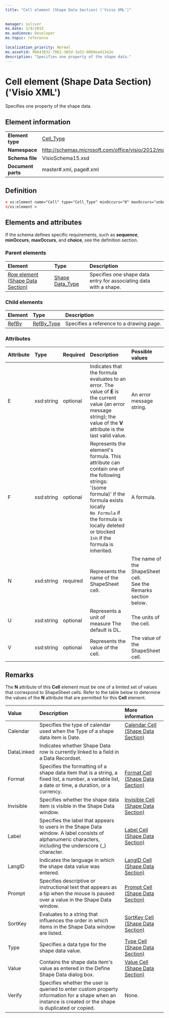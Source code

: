 ```yaml
---
title: "Cell element (Shape Data Section) ('Visio XML')"
 
 
manager: soliver
ms.date: 3/9/2015
ms.audience: Developer
ms.topic: reference
 
localization_priority: Normal
ms.assetid: 98643832-7861-385d-3a52-0060ea413e2e
description: "Specifies one property of the shape data."
---
```


# Cell element (Shape Data Section) ('Visio XML')

Specifies one property of the shape data.
  
## Element information

|||
|:-----|:-----|
|**Element type** <br/> |[Cell_Type](cell_type-complextypevisio-xml.md) <br/> |
|**Namespace** <br/> |http://schemas.microsoft.com/office/visio/2012/main  <br/> |
|**Schema file** <br/> |VisioSchema15.xsd  <br/> |
|**Document parts** <br/> |master#.xml, page#.xml  <br/> |
   
## Definition

```XML
< xs:element name="Cell" type="Cell_Type" minOccurs="0" maxOccurs="unbounded" >
</xs:element >
```

## Elements and attributes

If the schema defines specific requirements, such as **sequence**, **minOccurs**, **maxOccurs**, and **choice**, see the definition section. 
  
### Parent elements

|**Element**|**Type**|**Description**|
|:-----|:-----|:-----|
|[Row element (Shape Data Section)](row-element-shape-data-sectionvisio-xml.md) <br/> |[Shape Data_Type](propertyrow_type-complextypevisio-xml.md) <br/> |Specifies one shape data entry for associating data with a shape.  <br/> |
   
### Child elements

|**Element**|**Type**|**Description**|
|:-----|:-----|:-----|
|[RefBy](refby-element-cell_type-complextypevisio-xml.md) <br/> |[RefBy_Type](refby_type-complextypevisio-xml.md) <br/> |Specifies a reference to a drawing page.  <br/> |
   
### Attributes

|**Attribute**|**Type**|**Required**|**Description**|**Possible values**|
|:-----|:-----|:-----|:-----|:-----|
|E  <br/> |xsd:string  <br/> |optional  <br/> |Indicates that the formula evaluates to an error. The value of **E** is the current value (an error message string); the value of the **V** attribute is the last valid value.  <br/> |An error message string.  <br/> |
|F  <br/> |xsd:string  <br/> |optional  <br/> | Represents the element's formula. This attribute can contain one of the following strings:  <br/>  '(some formula)' if the formula exists locally  <br/>  `No Formula` if the formula is locally deleted or blocked  <br/>  `Inh` if the formula is inherited.  <br/> |A formula.  <br/> |
|N  <br/> |xsd:string  <br/> |required  <br/> |Represents the name of the ShapeSheet cell.  <br/> |The name of the ShapeSheet cell.  <br/> See the Remarks section below.  <br/> |
|U  <br/> |xsd:string  <br/> |optional  <br/> |Represents a unit of measure The default is DL.  <br/> |The units of the cell.  <br/> |
|V  <br/> |xsd:string  <br/> |optional  <br/> |Represents the value of the cell.  <br/> |The value of the ShapeSheet cell.  <br/> |
   
## Remarks

The **N** attribute of this **Cell** element must be one of a limited set of values that correspond to ShapeSheet cells. Refer to the table below to determine the values of the **N** attribute that are permitted for this **Cell** element. 
  
|**Value**|**Description**|**More information**|
|:-----|:-----|:-----|
|Calendar  <br/> |Specifies the type of calendar used when the Type of a shape data item is Date.  <br/> |[Calendar Cell (Shape Data Section)](calendar-cell-shape-data-section.md) <br/> |
|DataLinked  <br/> |Indicates whether Shape Data row is currently linked to a field in a Data Recordset.  <br/> ||
|Format  <br/> |Specifies the formatting of a shape data item that is a string, a fixed list, a number, a variable list, a date or time, a duration, or a currency.  <br/> |[Format Cell (Shape Data Section)](format-cell-shape-data-section.md) <br/> |
|Invisible  <br/> |Specifies whether the shape data item is visible in the Shape Data window.  <br/> |[Invisible Cell (Shape Data Section)](invisible-cell-shape-data-section.md) <br/> |
|Label  <br/> |Specifies the label that appears to users in the Shape Data window. A label consists of alphanumeric characters, including the underscore (_) character.  <br/> |[Label Cell (Shape Data Section)](label-cell-shape-data-section.md) <br/> |
|LangID  <br/> |Indicates the language in which the shape data value was entered.  <br/> |[LangID Cell (Shape Data Section)](langid-cell-shape-data-section.md) <br/> |
|Prompt  <br/> |Specifies descriptive or instructional text that appears as a tip when the mouse is paused over a value in the Shape Data window.  <br/> |[Prompt Cell (Shape Data Section)](prompt-cell-shape-data-section.md) <br/> |
|SortKey  <br/> |Evaluates to a string that influences the order in which items in the Shape Data window are listed.  <br/> |[SortKey Cell (Shape Data Section)](sortkey-cell-shape-data-section.md) <br/> |
|Type  <br/> |Specifies a data type for the shape data value.  <br/> |[Type Cell (Shape Data Section)](type-cell-shape-data-section.md) <br/> |
|Value  <br/> |Contains the shape data item's value as entered in the Define Shape Data dialog box.  <br/> |[Value Cell (Shape Data Section)](value-cell-shape-data-section.md) <br/> |
|Verify  <br/> |Specifies whether the user is queried to enter custom property information for a shape when an instance is created or the shape is duplicated or copied.  <br/> |None.  <br/> |
   

